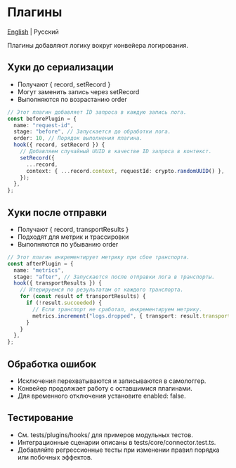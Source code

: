 # Плагины

[English](../en/plugins.md) | Русский

Плагины добавляют логику вокруг конвейера логирования.

## Хуки до сериализации

- Получают { record, setRecord }
- Могут заменить запись через setRecord
- Выполняются по возрастанию order

```ts
// Этот плагин добавляет ID запроса в каждую запись лога.
const beforePlugin = {
  name: "request-id",
  stage: "before", // Запускается до обработки лога.
  order: 10, // Порядок выполнения плагина.
  hook({ record, setRecord }) {
    // Добавляем случайный UUID в качестве ID запроса в контекст.
    setRecord({
      ...record,
      context: { ...record.context, requestId: crypto.randomUUID() },
    });
  },
};
```

## Хуки после отправки

- Получают { record, transportResults }
- Подходят для метрик и трассировки
- Выполняются по убыванию order

```ts
// Этот плагин инкрементирует метрику при сбое транспорта.
const afterPlugin = {
  name: "metrics",
  stage: "after", // Запускается после отправки лога в транспорты.
  hook({ transportResults }) {
    // Итерируемся по результатам от каждого транспорта.
    for (const result of transportResults) {
      if (!result.succeeded) {
        // Если транспорт не сработал, инкрементируем метрику.
        metrics.increment("logs.dropped", { transport: result.transportName });
      }
    }
  },
};
```

## Обработка ошибок

- Исключения перехватываются и записываются в самологгер.
- Конвейер продолжает работу с оставшимися плагинами.
- Для временного отключения установите enabled: false.

## Тестирование

- См. tests/plugins/hooks/ для примеров модульных тестов.
- Интеграционные сценарии описаны в tests/core/connector.test.ts.
- Добавляйте регрессионные тесты при изменении правил порядка или побочных эффектов.
